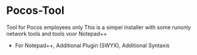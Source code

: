 # Pocos-Tool
Tool for Pocos employees only
This is a simpel installer with some runonly network tools
and tools voor Notepad++
- For Notepad++, Additional Plugin (SWYX), Additional Syntaxis

